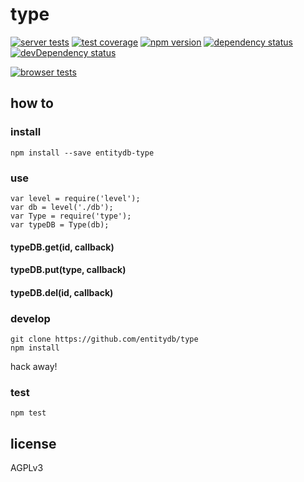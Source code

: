 # type

[![server tests](https://travis-ci.org/entitydb/type.png)](https://travis-ci.org/entitydb/type)
[![test coverage](https://coveralls.io/repos/entitydb/type/badge.png)](https://coveralls.io/r/entitydb/type)
[![npm version](https://badge.fury.io/js/entitydb-type.png)](https://npmjs.org/package/entitydb-type)
[![dependency status](https://david-dm.org/entitydb/type.png)](https://david-dm.org/entitydb/type)
[![devDependency status](https://david-dm.org/entitydb/type/dev-status.png)](https://david-dm.org/entitydb/type#info=devDependencies)

[![browser tests](https://ci.testling.com/entitydb/type.png)](https://ci.testling.com/entitydb/type)

## how to

### install

```
npm install --save entitydb-type
```

### use

```
var level = require('level');
var db = level('./db');
var Type = require('type');
var typeDB = Type(db);
```

#### typeDB.get(id, callback)

#### typeDB.put(type, callback)

#### typeDB.del(id, callback)

### develop

```
git clone https://github.com/entitydb/type
npm install
```

hack away!

### test

```
npm test
```

## license

AGPLv3